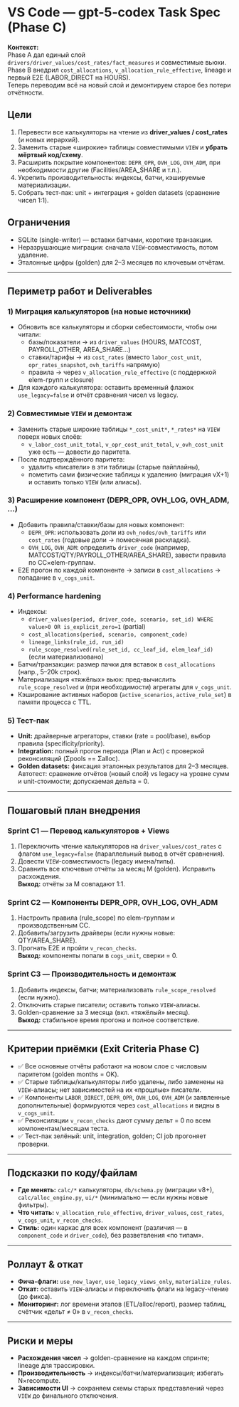 # VS Code — gpt-5-codex Task Spec (Phase C)

**Контекст:**  
Phase A дал единый слой `drivers/driver_values/cost_rates/fact_measures` и совместимые вьюхи.  
Phase B внедрил `cost_allocations`, `v_allocation_rule_effective`, lineage и первый E2E (LABOR_DIRECT на HOURS).  
Теперь переводим всё на новый слой и демонтируем старое без потери отчётности.

## Цели
1) Перевести все калькуляторы на чтение из **driver_values / cost_rates** (и новых иерархий).  
2) Заменить старые «широкие» таблицы совместимыми `VIEW` и **убрать мёртвый код/схему**.  
3) Расширить покрытие компонентов: `DEPR_OPR`, `OVH_LOG`, `OVH_ADM`, при необходимости другие (Facilities/AREA_SHARE и т.п.).  
4) Укрепить производительность: индексы, батчи, кэшируемые материализации.  
5) Собрать тест-пак: unit + интеграция + golden datasets (сравнение чисел 1:1).

## Ограничения
- SQLite (single-writer) — вставки батчами, короткие транзакции.  
- Неразрушающие миграции: сначала `VIEW`-совместимость, потом удаление.  
- Эталонные цифры (golden) для 2–3 месяцев по ключевым отчётам.

---

## Периметр работ и Deliverables

### 1) Миграция калькуляторов (на новые источники)
- Обновить все калькуляторы и сборки себестоимости, чтобы они читали:  
  - базы/показатели → из `driver_values` (HOURS, MATCOST, PAYROLL_OTHER, AREA_SHARE…)  
  - ставки/тарифы → из `cost_rates` (вместо `labor_cost_unit`, `opr_rates_snapshot`, `ovh_tariffs` напрямую)  
  - правила → через `v_allocation_rule_effective` (с поддержкой elem-групп и closure)
- Для каждого калькулятора: оставить временный флажок `use_legacy=false` и отчёт сравнения чисел vs legacy.

### 2) Совместимые `VIEW` и демонтаж
- Заменить старые широкие таблицы `*_cost_unit*`, `*_rates*` на `VIEW` поверх новых слоёв:  
  - `v_labor_cost_unit_total`, `v_opr_cost_unit_total`, `v_ovh_cost_unit` уже есть — довести до паритета.  
- После подтверждённого паритета:  
  - удалить «писатели» в эти таблицы (старые пайплайны),  
  - пометить сами физические таблицы к удалению (миграция vX+1) и оставить только `VIEW` (или алиасы).

### 3) Расширение компонент (DEPR_OPR, OVH_LOG, OVH_ADM, …)
- Добавить правила/ставки/базы для новых компонент:  
  - `DEPR_OPR`: использовать доли из `ovh_nodes/ovh_tariffs` или `cost_rates` (годовые доли → помесячная раскладка).  
  - `OVH_LOG`, `OVH_ADM`: определить `driver_code` (например, MATCOST/QTY/PAYROLL_OTHER/AREA_SHARE), завести правила по CC×elem-группам.  
- E2E прогон по каждой компоненте → записи в `cost_allocations` → попадание в `v_cogs_unit`.

### 4) Performance hardening
- Индексы:  
  - `driver_values(period, driver_code, scenario, set_id) WHERE value>0 OR is_explicit_zero=1` (partial)  
  - `cost_allocations(period, scenario, component_code)`  
  - `lineage_links(rule_id, run_id)`  
  - `rule_scope_resolved(rule_set_id, cc_leaf_id, elem_leaf_id)` (если материализовано)
- Батчи/транзакции: размер пачки для вставок в `cost_allocations` (напр., 5–20k строк).  
- Материализация «тяжёлых» вьюх: пред-вычислить `rule_scope_resolved` и (при необходимости) агрегаты для `v_cogs_unit`.  
- Кэширование активных наборов (`active_scenarios`, `active_rule_set`) в памяти процесса с TTL.

### 5) Тест-пак
- **Unit:** драйверные агрегаторы, ставки (rate = pool/base), выбор правила (specificity/priority).  
- **Integration:** полный прогон периода (Plan и Act) с проверкой реконсиляций (Σpools == Σalloc).  
- **Golden datasets:** фиксация эталонных результатов для 2–3 месяцев. Автотест: сравнение отчётов (новый слой) vs legacy на уровне сумм и unit-стоимости; допускаемая дельта = 0.

---

## Пошаговый план внедрения

### Sprint C1 — Перевод калькуляторов + Views
1) Переключить чтение калькуляторов на `driver_values/cost_rates` с флагом `use_legacy=false` (параллельный вывод в отчёт сравнения).  
2) Довести `VIEW`-совместимость (legacy имена/типы).  
3) Сравнить все ключевые отчёты за месяц M (golden). Исправить расхождения.  
**Выход:** отчёты за M совпадают 1:1.

### Sprint C2 — Компоненты DEPR_OPR, OVH_LOG, OVH_ADM
1) Настроить правила (rule_scope) по elem-группам и производственным CC.  
2) Добавить/загрузить драйверы (если нужны новые: QTY/AREA_SHARE).  
3) Прогнать E2E и пройти `v_recon_checks`.  
**Выход:** компоненты попали в `cogs_unit`, сверки = 0.

### Sprint C3 — Производительность и демонтаж
1) Добавить индексы, батчи; материализовать `rule_scope_resolved` (если нужно).  
2) Отключить старые писатели; оставить только `VIEW`-алиасы.  
3) Golden-сравнение за 3 месяца (вкл. «тяжёлый» месяц).  
**Выход:** стабильное время прогона и полное соответствие.

---

## Критерии приёмки (Exit Criteria Phase C)
- ✅ Все основные отчёты работают на новом слое с числовым паритетом (golden months = OK).  
- ✅ Старые таблицы/калькуляторы либо удалены, либо заменены на `VIEW`-алиасы; нет зависимостей на их «прошлые» писатели.  
- ✅ Компоненты `LABOR_DIRECT`, `DEPR_OPR`, `OVH_LOG`, `OVH_ADM` (и заявленные дополнительные) формируются через `cost_allocations` и видны в `v_cogs_unit`.  
- ✅ Реконсиляции `v_recon_checks` дают сумму дельт = 0 по всем компонентам/месяцам теста.  
- ✅ Тест-пак зелёный: unit, integration, golden; CI job прогоняет проверки.

---

## Подсказки по коду/файлам
- **Где менять:** `calc/*` калькуляторы, `db/schema.py` (миграции v8+), `calc/alloc_engine.py`, `ui/*` (минимально — если нужны новые фильтры).  
- **Что читать:** `v_allocation_rule_effective`, `driver_values`, `cost_rates`, `v_cogs_unit`, `v_recon_checks`.  
- **Стиль:** один каркас для всех компонент (различия — в `component_code` и `driver_code`), без разветвления «по типам».

---

## Роллаут & откат
- **Фича-флаги:** `use_new_layer`, `use_legacy_views_only`, `materialize_rules`.  
- **Откат:** оставить `VIEW`-алиасы и переключить флаги на legacy-чтение (до фикса).  
- **Мониторинг:** лог времени этапов (ETL/alloc/report), размер таблиц, счётчик «дельт ≠ 0» в `v_recon_checks`.

---

## Риски и меры
- **Расхождения чисел** → golden-сравнение на каждом спринте; lineage для трассировки.  
- **Производительность** → индексы/батчи/материализация; избегать N×recompute.  
- **Зависимости UI** → сохраняем схемы старых представлений через `VIEW` до финального отключения.
